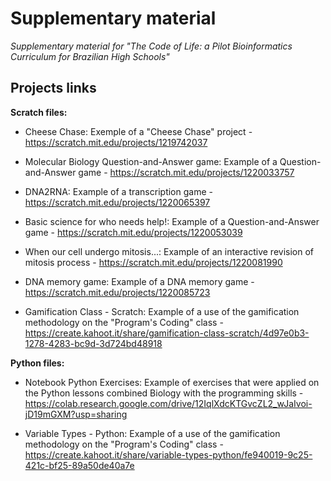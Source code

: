 # Supplementary material

*Supplementary material for "The Code of Life: a Pilot Bioinformatics Curriculum for Brazilian High Schools"*

## Projects links

**Scratch files:**

- Cheese Chase:
Exemple of a "Cheese Chase" project - https://scratch.mit.edu/projects/1219742037

- Molecular Biology Question-and-Answer game:
Example of a Question-and-Answer game - https://scratch.mit.edu/projects/1220033757

- DNA2RNA:
Example of a transcription game - https://scratch.mit.edu/projects/1220065397

- Basic science for who needs help!:
Example of a Question-and-Answer game - https://scratch.mit.edu/projects/1220053039

- When our cell undergo mitosis...:
Example of an interactive revision of mitosis process - https://scratch.mit.edu/projects/1220081990

- DNA memory game:
Example of a DNA memory game - https://scratch.mit.edu/projects/1220085723

- Gamification Class - Scratch:
Example of a use of the gamification methodology on the "Program's Coding" class - https://create.kahoot.it/share/gamification-class-scratch/4d97e0b3-1278-4283-bc9d-3d724bd48918


**Python files:**

- Notebook Python Exercises:
Example of exercises that were applied on the Python lessons combined Biology with the programming skills - https://colab.research.google.com/drive/12IqlXdcKTGvcZL2_wJaIvoi-jD19mGXM?usp=sharing

- Variable Types - Python:
Example of a use of the gamification methodology on the "Program's Coding" class - https://create.kahoot.it/share/variable-types-python/fe940019-9c25-421c-bf25-89a50de40a7e